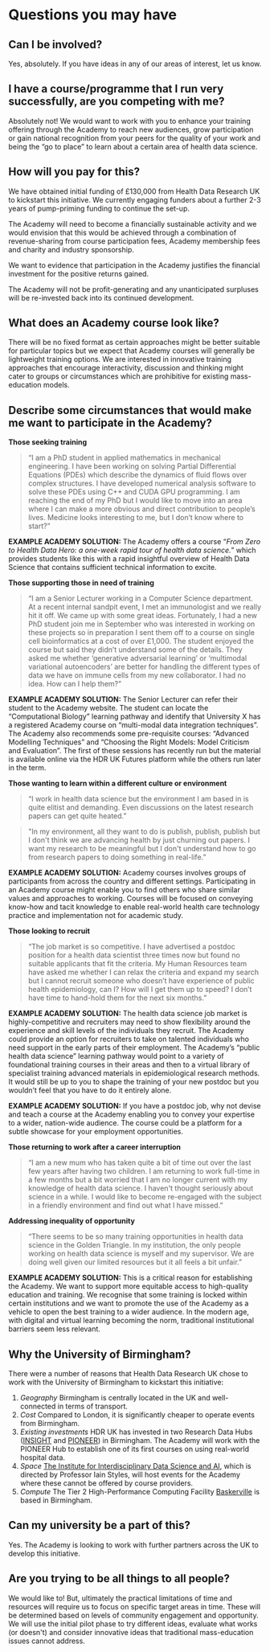 # Questions you may have

## Can I be involved?

Yes, absolutely. If you have ideas in any of our areas of interest, let us know. 

## I have a course/programme that I run very successfully, are you competing with me?

Absolutely not! We would want to work with you to enhance your training offering through the Academy to reach new audiences, grow participation or gain national recognition from your peers for the quality of your work and being the “go to place” to learn about a certain area of health data science.

## How will you pay for this?

We have obtained initial funding of £130,000 from Health Data Research UK to kickstart this initiative. We currently engaging funders about a further 2-3 years of pump-priming funding to continue the set-up. 

The Academy will need to become a financially sustainable activity and we would envision that this would be achieved through a combination of revenue-sharing from course participation fees, Academy membership fees and charity and industry sponsorship. 

We want to evidence that participation in the Academy justifies the financial investment for the positive returns gained. 

The Academy will not be profit-generating and any unanticipated surpluses will be re-invested back into its continued development. 

## What does an Academy course look like?

There will be no fixed format as certain approaches might be better suitable for particular topics but we expect that Academy courses will generally be lightweight training options. We are interested in innovative training approaches that encourage interactivity, discussion and thinking might cater to groups or circumstances which are prohibitive for existing mass-education models. 

## Describe some circumstances that would make me want to participate in the Academy?

**Those seeking training**

> “I am a PhD student in applied mathematics in mechanical engineering. I have been working on solving Partial Differential Equations (PDEs) which describe the dynamics of fluid flows over complex structures. I have developed numerical analysis software to solve these PDEs using C++ and CUDA GPU programming. I am reaching the end of my PhD but I would like to move into an area where I can make a more obvious and direct contribution to people’s lives. Medicine looks interesting to me, but I don’t know where to start?”

**EXAMPLE ACADEMY SOLUTION:** The Academy offers a course “*From Zero to Health Data Hero: a one-week rapid tour of health data science.*” which provides students like this with a rapid insightful overview of Health Data Science that contains sufficient technical information to excite.

**Those supporting those in need of training**

> “I am a Senior Lecturer working in a Computer Science department. At a recent internal sandpit event, I met an immunologist and we really hit it off. We came up with some great ideas. Fortunately, I had a new PhD student join me in September who was interested in working on these projects so in preparation I sent them off to a course on single cell bioinformatics at a cost of over £1,000. The student enjoyed the course but said they didn’t understand some of the details. They asked me whether ‘generative adversarial learning’ or ‘multimodal variational autoencoders’ are better for handling the different types of data we have on immune cells from my new collaborator. I had no idea. How can I help them?”

**EXAMPLE ACADEMY SOLUTION:** The Senior Lecturer can refer their student to the Academy website. The student can locate the “Computational Biology” learning pathway and identify that University X has a registered Academy course on “multi-modal data integration techniques”. The Academy also recommends some pre-requisite courses: “Advanced Modelling Techniques” and “Choosing the Right Models: Model Criticism and Evaluation”. The first of these sessions has recently run but the material is available online via the HDR UK Futures platform while the others run later in the term.

**Those wanting to learn within a different culture or environment**

> “I work in health data science but the environment I am based in is quite elitist and demanding. Even discussions on the latest research papers can get quite heated.”

> "In my environment, all they want to do is publish, publish, publish but I don't think we are advancing health by just churning out papers. I want my research to be meaningful but I don't understand how to go from research papers to doing something in real-life.”

**EXAMPLE ACADEMY SOLUTION:** Academy courses involves groups of participants from across the country and different settings. Participating in an Academy course might enable you to find others who share similar values and approaches to working. Courses will be focused on conveying know-how and tacit knowledge to enable real-world health care technology practice and implementation not for academic study.

**Those looking to recruit**

> “The job market is so competitive. I have advertised a postdoc position for a health data scientist three times now but found no suitable applicants that fit the criteria. My Human Resources team have asked me whether I can relax the criteria and expand my search but I cannot recruit someone who doesn’t have experience of public health epidemiology, can I? How will I get them up to speed? I don’t have time to hand-hold them for the next six months.”

**EXAMPLE ACADEMY SOLUTION:** The health data science job market is highly-competitive and recruiters may need to show flexibility around the experience and skill levels of the individuals they recruit. The Academy could provide an option for recruiters to take on talented individuals who need support in the early parts of their employment. The Academy’s “public health data science” learning pathway would point to a variety of foundational training courses in their areas and then to a virtual library of specialist training advanced materials in epidemiological research methods. It would still be up to you to shape the training of your new postdoc but you wouldn’t feel that you have to do it entirely alone.

**EXAMPLE ACADEMY SOLUTION:** If you have a postdoc job, why not devise and teach a course at the Academy enabling you to convey your expertise to a wider, nation-wide audience. The course could be a platform for a subtle showcase for your employment opportunities.

**Those returning to work after a career interruption**

> “I am a new mum who has taken quite a bit of time out over the last few years after having two children. I am returning to work full-time in a few months but a bit worried that I am no longer current with my knowledge of health data science. I haven't thought seriously about science in a while. I would like to become re-engaged with the subject in a friendly environment and find out what I have missed.”

**Addressing inequality of opportunity**

> “There seems to be so many training opportunities in health data science in the Golden Triangle. In my institution, the only people working on health data science is myself and my supervisor. We are doing well given our limited resources but it all feels a bit unfair.”

**EXAMPLE ACADEMY SOLUTION:** This is a critical reason for establishing the Academy. We want to support more equitable access to high-quality education and training. We recognise that some training is locked within certain institutions and we want to promote the use of the Academy as a vehicle to open the best training to a wider audience. In the modern age, with digital and virtual learning becoming the norm, traditional institutional barriers seem less relevant. 

## Why the University of Birmingham?

There were a number of reasons that Health Data Research UK chose to work with the University of Birmingham to kickstart this initiative:

1. *Geography* Birmingham is centrally located in the UK and well-connected in terms of transport.
2. *Cost* Compared to London, it is significantly cheaper to operate events from Birmingham.
3. *Existing investments* HDR UK has invested in two Research Data Hubs ([INSIGHT](https://www.hdruk.ac.uk/helping-with-health-data/health-data-research-hubs/insight/) and [PIONEER](https://www.hdruk.ac.uk/helping-with-health-data/health-data-research-hubs/pioneer/)) in Birmingham. The Academy will work with the PIONEER Hub to establish one of its first courses on using real-world hospital data.
4. *Space* [The Institute for Interdisciplinary Data Science and AI](https://www.birmingham.ac.uk/research/data-science/index.aspx), which is directed by Professor Iain Styles, will host events for the Academy where these cannot be offered by course providers.
5. *Compute* The Tier 2 High-Performance Computing Facility [Baskerville](https://www.baskerville.ac.uk/) is based in Birmingham.

## Can my university be a part of this?

Yes. The Academy is looking to work with further partners across the UK to develop this initiative.

## Are you trying to be all things to all people?

We would like to! But, ultimately the practical limitations of time and resources will require us to focus on specific target areas in time. These will be determined based on levels of community engagement and opportunity. We will use the initial pilot phase to try different ideas, evaluate what works (or doesn't) and consider innovative ideas that traditional mass-education issues cannot address.
